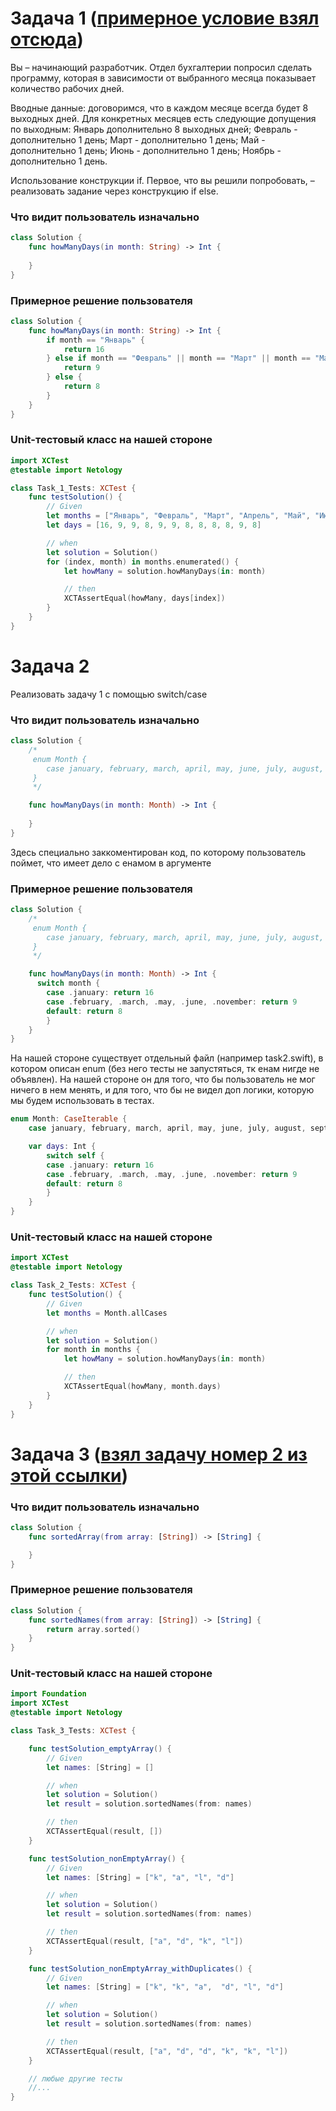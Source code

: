# Задача 1 ([примерное условие взял отсюда](https://github.com/netology-code/bios-2-homeworks/blob/bios-20/2.2/README.md))
Вы – начинающий разработчик. Отдел бухгалтерии попросил сделать программу, которая в зависимости от выбранного месяца показывает количество рабочих дней.

Вводные данные: договоримся, что в каждом месяце всегда будет 8 выходных дней.
Для конкретных месяцев есть следующие допущения по выходным:
Январь дополнительно 8 выходных дней;
Февраль - дополнительно 1 день;
Март - дополнительно 1 день;
Май - дополнительно 1 день;
Июнь - дополнительно 1 день;
Ноябрь - дополнительно 1 день.

Использование конструкции if.
Первое, что вы решили попробовать, – реализовать задание через конструкцию if else.

### Что видит пользователь изначально
```swift
class Solution {
    func howManyDays(in month: String) -> Int {
    
    }
}
```
### Примерное решение пользователя
```swift
class Solution {
    func howManyDays(in month: String) -> Int {
        if month == "Январь" {
            return 16
        } else if month == "Февраль" || month == "Март" || month == "Май" || month == "Июнь" || month == "Ноябрь" {
            return 9
        } else {
            return 8
        }
    }
}
```
### Unit-тестовый класс на нашей стороне
```swift
import XCTest
@testable import Netology

class Task_1_Tests: XCTest {
    func testSolution() {
        // Given
        let months = ["Январь", "Февраль", "Март", "Апрель", "Май", "Июнь", "Июль", "Август", "Сентабрь", "Октябрь", "Ноябрь", "Декабрь"]
        let days = [16, 9, 9, 8, 9, 9, 8, 8, 8, 8, 9, 8]

        // when
        let solution = Solution()
        for (index, month) in months.enumerated() {
            let howMany = solution.howManyDays(in: month)

            // then
            XCTAssertEqual(howMany, days[index])
        }
    }
}
```

# Задача 2
Реализовать задачу 1 с помощью switch/case
### Что видит пользователь изначально
```swift
class Solution {
    /*
     enum Month {
        case january, february, march, april, may, june, july, august, september, october, november, december
     }
     */

    func howManyDays(in month: Month) -> Int {
    
    }
}
```
Здесь специально заккоментирован код, по которому пользователь поймет, что имеет дело с енамом в аргументе

### Примерное решение пользователя
```swift
class Solution {
    /*
     enum Month {
        case january, february, march, april, may, june, july, august, september, october, november, december
     }
     */

    func howManyDays(in month: Month) -> Int {
      switch month {
        case .january: return 16
        case .february, .march, .may, .june, .november: return 9
        default: return 8
        }
    }
}
```

На нашей стороне существует отдельный файл (например task2.swift), в котором описан enum (без него тесты не запустяться, тк енам нигде не объявлен). На нашей стороне он для того, что бы пользователь не мог ничего в нем менять, и для того, что бы не видел доп логики, которую мы будем использовать в тестах.
```swift
enum Month: CaseIterable {
    case january, february, march, april, may, june, july, august, september, october, november, december

    var days: Int {
        switch self {
        case .january: return 16
        case .february, .march, .may, .june, .november: return 9
        default: return 8
        }
    }
}
```
### Unit-тестовый класс на нашей стороне
```swift
import XCTest
@testable import Netology

class Task_2_Tests: XCTest {
    func testSolution() {
        // Given
        let months = Month.allCases

        // when
        let solution = Solution()
        for month in months {
            let howMany = solution.howManyDays(in: month)

            // then
            XCTAssertEqual(howMany, month.days)
        }
    }
}
```
# Задача 3 ([взял задачу номер 2 из этой ссылки](https://github.com/netology-code/bios-2-homeworks/blob/master/3.1/README.md))
### Что видит пользователь изначально
```swift
class Solution {
    func sortedArray(from array: [String]) -> [String] {

    }
}
```
### Примерное решение пользователя
```swift
class Solution {
    func sortedNames(from array: [String]) -> [String] {
        return array.sorted()
    }
}
```
### Unit-тестовый класс на нашей стороне
```swift
import Foundation
import XCTest
@testable import Netology

class Task_3_Tests: XCTest {

    func testSolution_emptyArray() {
        // Given
        let names: [String] = []

        // when
        let solution = Solution()
        let result = solution.sortedNames(from: names)

        // then
        XCTAssertEqual(result, [])
    }

    func testSolution_nonEmptyArray() {
        // Given
        let names: [String] = ["k", "a", "l", "d"]

        // when
        let solution = Solution()
        let result = solution.sortedNames(from: names)

        // then
        XCTAssertEqual(result, ["a", "d", "k", "l"])
    }

    func testSolution_nonEmptyArray_withDuplicates() {
        // Given
        let names: [String] = ["k", "k", "a",  "d", "l", "d"]

        // when
        let solution = Solution()
        let result = solution.sortedNames(from: names)

        // then
        XCTAssertEqual(result, ["a", "d", "d", "k", "k", "l"])
    }

    // любые другие тесты
    //...
}
```
